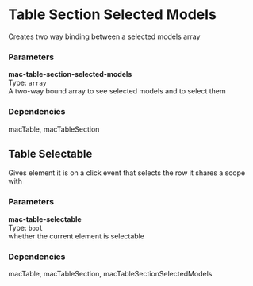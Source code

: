 
Table Section Selected Models
===
Creates two way binding between a selected models array  
  
### Parameters
**mac-table-section-selected-models**  
Type: `array`  
A two-way bound array to see selected models and to select them   
  

### Dependencies
macTable, macTableSection  


Table Selectable
---

Gives element it is on a click event that selects the row it shares a scope with  
  
### Parameters
**mac-table-selectable**  
Type: `bool`  
whether the current element is selectable  
  

### Dependencies
macTable, macTableSection, macTableSectionSelectedModels  

